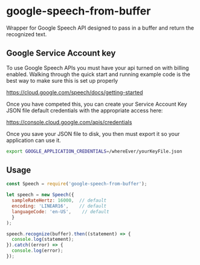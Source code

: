 # google-speech-from-buffer

Wrapper for Google Speech API designed to pass in a buffer and return the recognized text.

## Google Service Account key
To use Google Speech APIs you must have your api turned on with billing enabled.  Walking through the quick start and running example code is the best way to make sure this is set up properly

https://cloud.google.com/speech/docs/getting-started

Once you have competed this, you can create your Service Account Key JSON file default credentials with the appropriate access here:

https://console.cloud.google.com/apis/credentials

Once you save your JSON file to disk, you then must export it so your application can use it.

```sh
export GOOGLE_APPLICATION_CREDENTIALS=/whereEver/yourKeyFile.json
```

## Usage

```javascript
const Speech = require('google-speech-from-buffer');

let speech = new Speech({
  sampleRateHertz: 16000,  // default
  encoding: 'LINEAR16',    // default
  languageCode: 'en-US',    // default
  }
);

speech.recognize(buffer).then((statement) => {
  console.log(statement);
}).catch((error) => {
  console.log(error);
});
```
